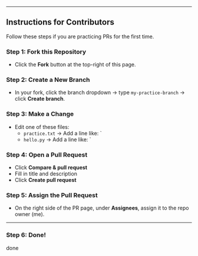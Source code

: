 



---

##  Instructions for Contributors

Follow these steps if you are practicing PRs for the first time.

###  Step 1: Fork this Repository
- Click the **Fork** button at the top-right of this page.

###  Step 2: Create a New Branch
- In your fork, click the branch dropdown → type `my-practice-branch` → click **Create branch**.

###  Step 3: Make a Change
- Edit one of these files:
  - `practice.txt` → Add a line like: `
  - `hello.py` → Add a line like: `

###  Step 4: Open a Pull Request
- Click **Compare & pull request**
- Fill in title and description
- Click **Create pull request**

###  Step 5: Assign the Pull Request
- On the right side of the PR page, under **Assignees**, assign it to the repo owner (me).

---

###  Step 6: Done!
done
